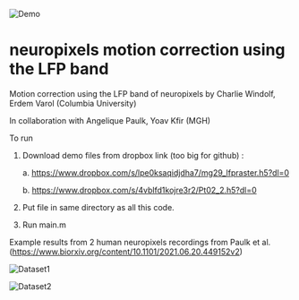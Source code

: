 ![Demo](https://github.com/evarol/neuropixelsLFPregistration/blob/main/image.png)
# neuropixels motion correction using the LFP band
Motion correction using the LFP band of neuropixels
by Charlie Windolf, Erdem Varol (Columbia University)

In collaboration with Angelique Paulk, Yoav Kfir (MGH)

To run
1. Download demo files from dropbox link (too big for github) : 

    a. https://www.dropbox.com/s/lpe0ksaqidjdha7/mg29_lfpraster.h5?dl=0
    
    b. https://www.dropbox.com/s/4vblfd1kojre3r2/Pt02_2.h5?dl=0
    
2. Put file in same directory as all this code.
3. Run main.m

Example results from 2 human neuropixels recordings from Paulk et al. (https://www.biorxiv.org/content/10.1101/2021.06.20.449152v2)


![Dataset1](https://github.com/evarol/neuropixelsLFPregistration/blob/main/mg29_results.png)

![Dataset2](https://github.com/evarol/neuropixelsLFPregistration/blob/main/pt02_results.png)
